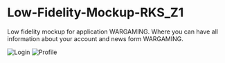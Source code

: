 # Low-Fidelity-Mockup-RKS_Z1
Low fidelity mockup for application WARGAMING. 
Where you can have all information about your account and news form WARGAMING.


![Login](https://user-images.githubusercontent.com/56917005/160651505-10d4dd31-f153-4dae-8486-0fbe3a2a6fd1.png)
![Profile](https://user-images.githubusercontent.com/56917005/160651793-f21989b9-39f7-41fb-90a1-b02dd6d957f1.png)
